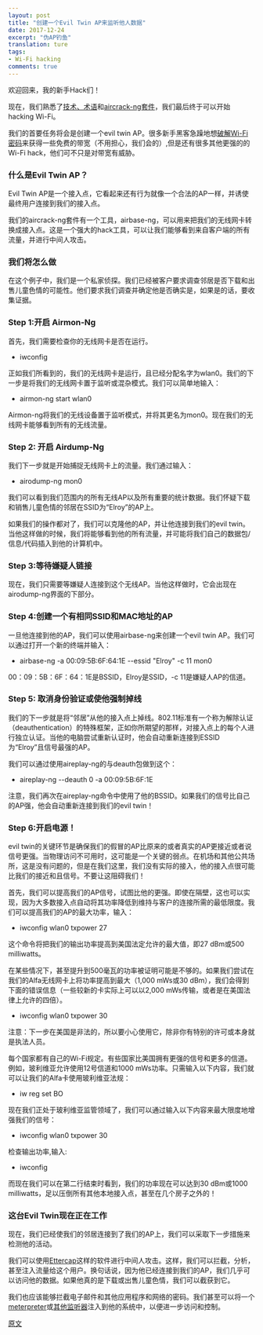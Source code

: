 ```yaml
---
layout: post
title: "创建一个Evil Twin AP来监听他人数据"
date: 2017-12-24
excerpt: "伪AP钓鱼"
translation: ture
tags:
- Wi-Fi hacking
comments: true
---
```


欢迎回来，我的新手Hack们！

现在，我们熟悉了[技术、术语](https://null-byte.wonderhowto.com/how-to/hack-wi-fi-getting-started-with-terms-technologies-0147659/)和[aircrack-ng套件](https://null-byte.wonderhowto.com/how-to/hack-wi-fi-getting-started-with-aircrack-ng-suite-wi-fi-hacking-tools-0147893/)，我们最后终于可以开始hacking Wi-Fi。

我们的首要任务将会是创建一个evil twin AP。很多新手黑客急躁地想[破解Wi-Fi密码](https://mods-n-hacks.gadgethacks.com/how-to/crack-wi-fi-passwords-for-beginners-0139793/)来获得一些免费的带宽（不用担心，我们会的）,但是还有很多其他更强的的Wi-Fi hack，他们可不只是对带宽有威胁。

### 什么是Evil Twin AP？

Evil Twin AP是一个接入点，它看起来还有行为就像一个合法的AP一样，并诱使最终用户连接到我们的接入点。

我们的aircrack-ng套件有一个工具，airbase-ng，可以用来把我们的无线网卡转换成接入点。这是一个强大的hack工具，可以让我们能够看到来自客户端的所有流量，并进行中间人攻击。

### 我们将怎么做

在这个例子中，我们是一个私家侦探。我们已经被客户要求调查邻居是否下载和出售儿童色情的可能性。他们要求我们调查并确定他是否确实是，如果是的话，要收集证据。

### Step 1:开启 Airmon-Ng

首先，我们需要检查你的无线网卡是否在运行。

- iwconfig

正如我们所看到的，我们的无线网卡是运行，且已经分配名字为wlan0。我们的下一步是将我们的无线网卡置于监听或混杂模式。我们可以简单地输入：

- airmon-ng start wlan0

Airmon-ng将我们的无线设备置于监听模式，并将其更名为mon0。现在我们的无线网卡能够看到所有的无线流量。

### Step 2: 开启 Airdump-Ng

我们下一步就是开始捕捉无线网卡上的流量。我们通过输入：

- airodump-ng mon0

我们可以看到我们范围内的所有无线AP以及所有重要的统计数据。我们怀疑下载和销售儿童色情的邻居在SSID为“Elroy”的AP上。

如果我们的操作都对了，我们可以克隆他的AP，并让他连接到我们的evil twin。当他这样做的时候，我们将能够看到他的所有流量，并可能将我们自己的数据包/信息/代码插入到他的计算机中。

### Step 3:等待嫌疑人链接

现在，我们只需要等嫌疑人连接到这个无线AP。当他这样做时，它会出现在airodump-ng界面的下部分。

### Step 4:创建一个有相同SSID和MAC地址的AP

一旦他连接到他的AP，我们可以使用airbase-ng来创建一个evil twin AP。我们可以通过打开一个新的终端并输入：

- airbase-ng -a 00:09:5B:6F:64:1E --essid "Elroy" -c 11 mon0

00：09：5B：6F：64：1E是BSSID，Elroy是SSID，-c 11是嫌疑人AP的信道。

### Step 5: 取消身份验证或使他强制掉线

我们的下一步就是将“邻居”从他的接入点上掉线。802.11标准有一个称为解除认证（deauthentication）的特殊框架，正如你所期望的那样，对接入点上的每个人进行独立认证。当他的电脑尝试重新认证时，他会自动重新连接到ESSID为“Elroy”且信号最强的AP。

我们可以通过使用aireplay-ng的与deauth包做到这个：

- aireplay-ng --deauth 0 -a 00:09:5B:6F:1E

注意，我们再次在aireplay-ng命令中使用了他的BSSID。如果我们的信号比自己的AP强，他会自动重新连接到我们的evil twin！

### Step 6:开启电源！

evil twin的关键环节是确保我们的假冒的AP比原来的或者真实的AP更接近或者说信号更强。当物理访问不可用时，这可能是一个关键的弱点。在机场和其他公共场所，这是没有问题的，但是在我们这里，我们没有实际的接入，他的接入点很可能比我们的接近和且信号。不要让这阻碍我们！

首先，我们可以提高我们的AP信号，试图比他的更强。即使在隔壁，这也可以实现，因为大多数接入点自动将其功率降低到维持与客户的连接所需的最低限度。我们可以提高我们的AP的最大功率，输入：

- iwconfig wlan0 txpower 27

这个命令将把我们的输出功率提高到美国法定允许的最大值，即27 dBm或500 milliwatts。

在某些情况下，甚至提升到500毫瓦的功率被证明可能是不够的。如果我们尝试在我们的Alfa无线网卡上将功率提高到最大（1,000 mWs或30 dBm），我们会得到下面的错误信息（一些较新的卡实际上可以以2,000 mWs传输，或者是在美国法律上允许的四倍）。

- iwconfig wlan0 txpower 30

注意：下一步在美国是非法的，所以要小心使用它，除非你有特别的许可或本身就是执法人员。

每个国家都有自己的Wi-Fi规定。有些国家比美国拥有更强的信号和更多的信道。例如，玻利维亚允许使用12号信道和1000 mWs功率。只需输入以下内容，我们就可以让我们的Alfa卡使用玻利维亚法规：

- iw reg set BO

现在我们正处于玻利维亚监管领域了，我们可以通过输入以下内容来最大限度地增强我们的信号：

- iwconfig wlan0 txpower 30

检查输出功率,输入:

- iwconfig

而现在我们可以在第二行结束时看到，我们的功率现在可以达到30 dBm或1000 milliwatts，足以压倒所有其他本地接入点，甚至在几个房子之外的！

### 这台Evil Twin现在正在工作

现在，我们已经使我们的邻居连接到了我们的AP上，我们可以采取下一步措施来检测他的活动。

我们可以使用[Ettercap](https://null-byte.wonderhowto.com/how-to/spy-web-traffic-for-any-computers-your-network-intro-arp-poisoning-0131785/)这样的软件进行中间人攻击。这样，我们可以拦截，分析，甚至注入流量给这个用户。换句话说，因为他已经连接到我们的AP，我们几乎可以访问他的数据。如果他真的是下载或出售儿童色情，我们可以截获到它。

我们也应该能够拦截电子邮件和其他应用程序和网络的密码。我们甚至可以将一个[meterpreter](https://null-byte.wonderhowto.com/how-to/hack-like-pro-hacking-samba-ubuntu-and-installing-meterpreter-0135162/)或[其他监听器](https://null-byte.wonderhowto.com/how-to/listeners/)注入到他的系统中，以便进一步访问和控制。

[原文](https://null-byte.wonderhowto.com/how-to/hack-wi-fi-creating-evil-twin-wireless-access-point-eavesdrop-data-0147919/)
